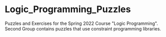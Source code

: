 # Logic_Programming_Puzzles

Puzzles and Exercises for the Spring 2022 Course "Logic Programming". Second Group contains puzzles that use constraint programming libraries.
